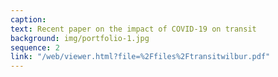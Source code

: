 ```yaml
---
caption:  
text: Recent paper on the impact of COVID-19 on transit
background: img/portfolio-1.jpg
sequence: 2
link: "/web/viewer.html?file=%2Ffiles%2Ftransitwilbur.pdf"
---
```


 
